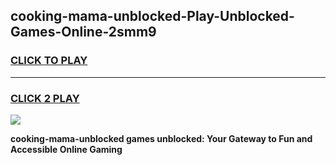 
## cooking-mama-unblocked-Play-Unblocked-Games-Online-2smm9
<h3>
<a href="https://premium76.site?title=cooking-mama-unblocked&ref=25A">CLICK TO PLAY</a></h3>
<hr>

<h3>
<a href="https://premium76.site?title=cooking-mama-unblocked&ref=25A">CLICK 2 PLAY</a>
  
</h3>

<a href="https://premium76.site?title=cooking-mama-unblocked&ref=25A"><img src="https://clearcache.store/games.png"></a>


**cooking-mama-unblocked games unblocked: Your Gateway to Fun and Accessible Online Gaming**
